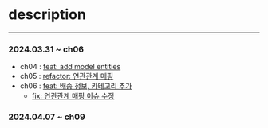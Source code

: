 # description
---------

### 2024.03.31 ~ ch06
- ch04 : [feat: add model entities](https://github.com/youabledev/be-study/commit/3989e203cc207d3e24604b9a970dba8b3eb53061)
- ch05 : [refactor: 연관관계 매핑](https://github.com/youabledev/be-study/commit/ce87d7df025dfcb961615ff6d32385a467567cae)
- ch06 : [feat: 배송 정보, 카테고리 추가](https://github.com/youabledev/be-study/commit/a344eb0325a30047a0fb65aaa27bed55a50dbd50)
  - [fix: 연관관계 매핑 이슈 수정](https://github.com/youabledev/be-study/commit/3105100fd383c6e5430f288ffc6adc3d5c720aab)

### 2024.04.07 ~ ch09
